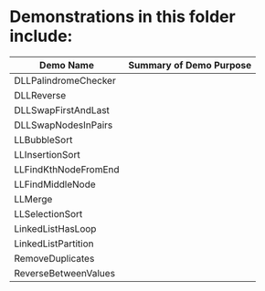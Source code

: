 # Demonstrations in this folder include:
  
| Demo Name | Summary of Demo Purpose |  
| ---------- | ---------- |  
| DLLPalindromeChecker | |  
| DLLReverse | |  
| DLLSwapFirstAndLast | |  
| DLLSwapNodesInPairs | |  
| LLBubbleSort | |  
| LLInsertionSort | |  
| LLFindKthNodeFromEnd | |  
| LLFindMiddleNode | |  
| LLMerge | |  
| LLSelectionSort | |  
| LinkedListHasLoop | |  
| LinkedListPartition | |  
| RemoveDuplicates | |  
| ReverseBetweenValues | |  
